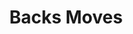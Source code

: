 ---
layout: default
title: Backs Moves
nav_order: 3
parent: Attack
back_to_top: true
back_to_top_text: "Back to top"
---